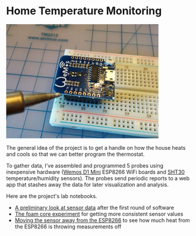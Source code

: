 # Home Temperature Monitoring

![A Wemos ESP8266 board](wemos.jpg)

The general idea of the project is to get a handle on how the house heats and cools so that we can better program the thermostat.

To gather data, I've assembled and programmed 5 probes using inexpensive hardware
([Wemos D1 Mini](https://wiki.wemos.cc/products:d1:d1_mini) ESP8266 WiFi boards and
[SHT30](https://wiki.wemos.cc/products:d1_mini_shields:sht30_shield) temperature/humidity sensors).
The probes send periodic reports to a web app that stashes away the data for later visualization and analysis.

Here are the project's lab notebooks.

* [A preliminary look at sensor data](InitialTemperatureValues.ipynb) after the first round of software
* [The foam core experiment](FoamCoreExperiment.ipynb) for getting more consistent sensor values
* [Moving the sensor away from the ESP8266](MovingTheSensor.ipynb) to see how much heat from the ESP8266 is throwing measurements off

